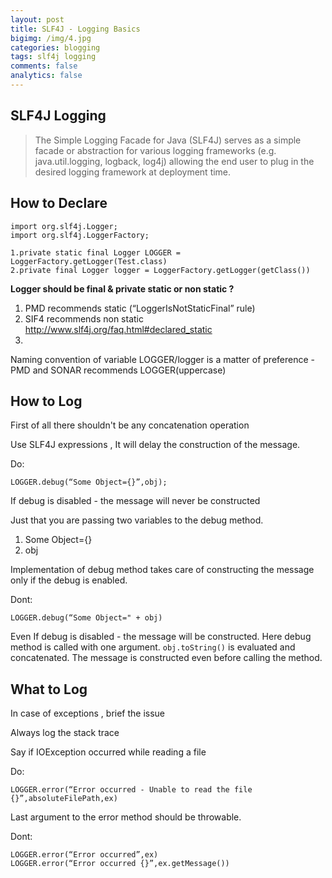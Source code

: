 ```yaml
---
layout: post
title: SLF4J - Logging Basics
bigimg: /img/4.jpg
categories: blogging
tags: slf4j logging
comments: false
analytics: false
---
```





## SLF4J Logging ##

> The Simple Logging Facade for Java (SLF4J) serves as a simple facade or abstraction for various logging frameworks (e.g. java.util.logging,
> logback, log4j) allowing the end user to plug in the desired logging
> framework at deployment time.

How to Declare
--------------

    import org.slf4j.Logger;
    import org.slf4j.LoggerFactory;
    
    1.private static final Logger LOGGER = LoggerFactory.getLogger(Test.class)
    2.private final Logger logger = LoggerFactory.getLogger(getClass())


**Logger should be final & private 
static or non static ?**

 1. PMD recommends static  (“LoggerIsNotStaticFinal” rule)
 2. SIF4 recommends non static http://www.slf4j.org/faq.html#declared_static
 3. 
Naming convention of variable LOGGER/logger is a matter of preference - PMD and SONAR recommends LOGGER(uppercase)

How to Log
----------

First of all there shouldn't be any concatenation operation


Use SLF4J expressions , It will delay the construction of the message.

Do:

    LOGGER.debug(“Some Object={}”,obj);

If debug is disabled  - the message will never be constructed


Just that you are passing two variables to the debug method.


1. Some Object={}
2. obj


Implementation of debug method takes care of constructing the message only if the debug is enabled.

Dont:

    LOGGER.debug(“Some Object=" + obj)

Even If debug is disabled  - the message will be constructed.
Here debug method is called with one argument.
`obj.toString()` is evaluated and concatenated.
The message is constructed even before calling the method.


What to Log
-----------

In case of exceptions , brief the issue


Always log the stack trace


Say if IOException occurred while reading a file

Do:

    LOGGER.error(“Error occurred - Unable to read the file {}”,absoluteFilePath,ex)

Last argument to the error method should be throwable.

Dont:

    LOGGER.error(“Error occurred”,ex)
    LOGGER.error(“Error occurred {}”,ex.getMessage())
